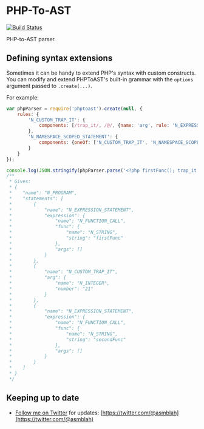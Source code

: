 PHP-To-AST
==========

[![Build Status](https://secure.travis-ci.org/uniter/phptoast.png?branch=master)](http://travis-ci.org/uniter/phptoast)

PHP-to-AST parser.

Defining syntax extensions
--------------------------
Sometimes it can be handy to extend PHP's syntax with custom constructs.
You can modify and extend PHPToAST's built-in grammar with the `options` argument passed to `.create(...)`.

For example:
```javascript
var phpParser = require('phptoast').create(null, {
    rules: {
        'N_CUSTOM_TRAP_IT': {
            components: [/trap_it/, /@/, {name: 'arg', rule: 'N_EXPRESSION'}, /;/]
        },
        'N_NAMESPACE_SCOPED_STATEMENT': {
            components: {oneOf: ['N_CUSTOM_TRAP_IT', 'N_NAMESPACE_SCOPED_STATEMENT']}
        }
    }
});

console.log(JSON.stringify(phpParser.parse('<?php firstFunc(); trap_it @ 21; secondFunc();'), null, 4));
/**
 * Gives:
 * {
 *    "name": "N_PROGRAM",
 *    "statements": [
 *        {
 *            "name": "N_EXPRESSION_STATEMENT",
 *            "expression": {
 *                "name": "N_FUNCTION_CALL",
 *                "func": {
 *                    "name": "N_STRING",
 *                    "string": "firstFunc"
 *                },
 *                "args": []
 *            }
 *        },
 *        {
 *            "name": "N_CUSTOM_TRAP_IT",
 *            "arg": {
 *                "name": "N_INTEGER",
 *                "number": "21"
 *            }
 *        },
 *        {
 *            "name": "N_EXPRESSION_STATEMENT",
 *            "expression": {
 *                "name": "N_FUNCTION_CALL",
 *                "func": {
 *                    "name": "N_STRING",
 *                    "string": "secondFunc"
 *                },
 *                "args": []
 *            }
 *        }
 *    ]
 * }
 */
```

Keeping up to date
------------------
- [Follow me on Twitter](https://twitter.com/@asmblah) for updates: [https://twitter.com/@asmblah](https://twitter.com/@asmblah)
